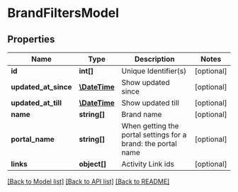 # BrandFiltersModel

## Properties
Name | Type | Description | Notes
------------ | ------------- | ------------- | -------------
**id** | **int[]** | Unique Identifier(s) | [optional] 
**updated_at_since** | [**\DateTime**](\DateTime.md) | Show updated since | [optional] 
**updated_at_till** | [**\DateTime**](\DateTime.md) | Show updated till | [optional] 
**name** | **string[]** | Brand name | [optional] 
**portal_name** | **string[]** | When getting the portal settings for a brand: the portal name | [optional] 
**links** | **object[]** | Activity Link ids | [optional] 

[[Back to Model list]](../README.md#documentation-for-models) [[Back to API list]](../README.md#documentation-for-api-endpoints) [[Back to README]](../README.md)


